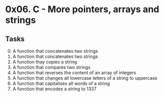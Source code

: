 # 0x06. C - More pointers, arrays and strings
## Tasks

0. A function that concatenates two strings
1. A function that concatenates two strings
2. A function thay copies a string
3. A function that compares two strings
4. A function that reverses the content of an array of integers
5. A function that changes all lowercase letters of a string to uppercase
6. A function that capitalises all words of a string
7. A function that encodes a string to 1337
